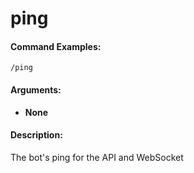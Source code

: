 # ping

#### Command Examples:

```fix
/ping
```

#### Arguments:

- **None**

#### Description:

The bot's ping for the API and WebSocket
